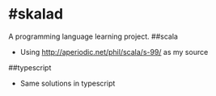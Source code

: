 #skalad
======
A programming language learning project.
##scala
 * Using http://aperiodic.net/phil/scala/s-99/ as my source

##typescript
 * Same solutions in typescript

